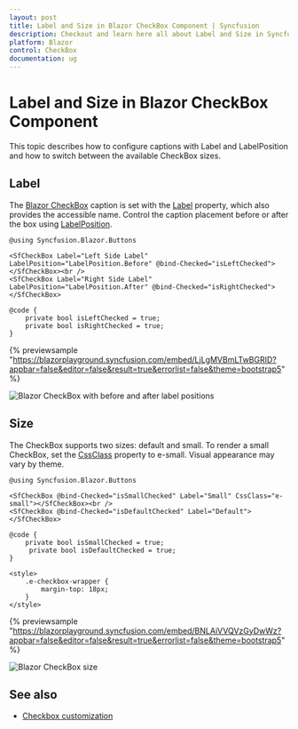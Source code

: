 ```yaml
---
layout: post
title: Label and Size in Blazor CheckBox Component | Syncfusion
description: Checkout and learn here all about Label and Size in Syncfusion Blazor CheckBox component and much more.
platform: Blazor
control: CheckBox
documentation: ug
---
```


# Label and Size in Blazor CheckBox Component

This topic describes how to configure captions with Label and LabelPosition and how to switch between the available CheckBox sizes.

## Label

The [Blazor CheckBox](https://www.syncfusion.com/blazor-components/blazor-checkbox) caption is set with the [Label](https://help.syncfusion.com/cr/blazor/Syncfusion.Blazor.Buttons.SfCheckBox-1.html#Syncfusion_Blazor_Buttons_SfCheckBox_1_Label) property, which also provides the accessible name. Control the caption placement before or after the box using [LabelPosition](https://help.syncfusion.com/cr/blazor/Syncfusion.Blazor.Buttons.SfCheckBox-1.html#Syncfusion_Blazor_Buttons_SfCheckBox_1_LabelPosition).

```cshtml
@using Syncfusion.Blazor.Buttons

<SfCheckBox Label="Left Side Label" LabelPosition="LabelPosition.Before" @bind-Checked="isLeftChecked"></SfCheckBox><br />
<SfCheckBox Label="Right Side Label" LabelPosition="LabelPosition.After" @bind-Checked="isRightChecked"></SfCheckBox>

@code {
    private bool isLeftChecked = true;
    private bool isRightChecked = true;
}

```
{% previewsample "https://blazorplayground.syncfusion.com/embed/LjLgMVBmLTwBGRID?appbar=false&editor=false&result=true&errorlist=false&theme=bootstrap5" %}

![Blazor CheckBox with before and after label positions](./images/blazor-checkbox-label.png)

## Size

The CheckBox supports two sizes: default and small. To render a small CheckBox, set the [CssClass](https://help.syncfusion.com/cr/blazor/Syncfusion.Blazor.Buttons.SfCheckBox-1.html) property to e-small. Visual appearance may vary by theme.

```cshtml
@using Syncfusion.Blazor.Buttons

<SfCheckBox @bind-Checked="isSmallChecked" Label="Small" CssClass="e-small"></SfCheckBox><br />
<SfCheckBox @bind-Checked="isDefaultChecked" Label="Default"></SfCheckBox>

@code {
    private bool isSmallChecked = true;
     private bool isDefaultChecked = true;
}

<style>
    .e-checkbox-wrapper {
        margin-top: 18px;
    }
</style>

```
{% previewsample "https://blazorplayground.syncfusion.com/embed/BNLAiVVQVzGyDwWz?appbar=false&editor=false&result=true&errorlist=false&theme=bootstrap5" %}

![Blazor CheckBox size](./images/blazor-checkbox-size.png)

## See also

* [Checkbox customization](./how-to/customized-checkbox)